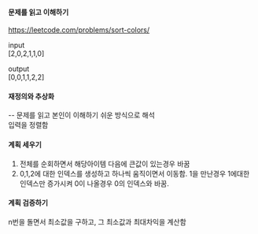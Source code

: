 #### 문제를 읽고 이해하기
https://leetcode.com/problems/sort-colors/

input</br>
[2,0,2,1,1,0]


output</br>
[0,0,1,1,2,2]


#### 재정의와 추상화<br>
-- 문제를 읽고 본인이 이해하기 쉬운 방식으로 해석<br>
입력을 정렬함

#### 계획 세우기<br>
1. 전체를 순회하면서 해당아이템 다음에 큰값이 있는경우 바꿈
2. 0,1,2에 대한 인덱스를 생성하고 하나씩 움직이면서 이동함. 1을 만난경우 1에대한 인덱스만 증가시켜 0이 나올경우 0의 인덱스와 바꿈.

#### 계획 검증하기
n번을 돌면서 최소값을 구하고, 그 최소값과 최대차익을 계산함